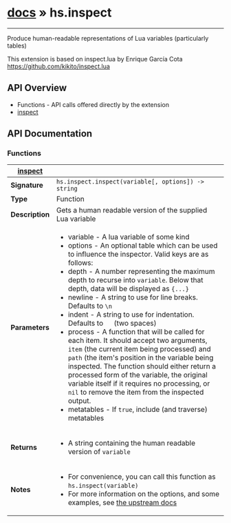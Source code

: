 # [docs](hammerspoon/index.md) » hs.inspect
---

Produce human-readable representations of Lua variables (particularly tables)

This extension is based on inspect.lua by Enrique García Cota
https://github.com/kikito/inspect.lua

## API Overview
* Functions - API calls offered directly by the extension
 * [inspect](#inspect)

## API Documentation

### Functions

| [inspect](#inspect)         |                                                                                     |
| --------------------------------------------|-------------------------------------------------------------------------------------|
| **Signature**                               | `hs.inspect.inspect(variable[, options]) -> string`                                                                    |
| **Type**                                    | Function                                                                     |
| **Description**                             | Gets a human readable version of the supplied Lua variable                                                                     |
| **Parameters**                              | <ul><li>variable - A lua variable of some kind</li><li>options - An optional table which can be used to influence the inspector. Valid keys are as follows:</li><li> depth - A number representing the maximum depth to recurse into `variable`. Below that depth, data will be displayed as `{...}`</li><li> newline - A string to use for line breaks. Defaults to `\n`</li><li> indent - A string to use for indentation. Defaults to `  ` (two spaces)</li><li> process - A function that will be called for each item. It should accept two arguments, `item` (the current item being processed) and `path` (the item's position in the variable being inspected. The function should either return a processed form of the variable, the original variable itself if it requires no processing, or `nil` to remove the item from the inspected output.</li><li> metatables - If `true`, include (and traverse) metatables</li></ul> |
| **Returns**                                 | <ul><li>A string containing the human readable version of `variable`</li></ul>          |
| **Notes**                                   | <ul><li>For convenience, you can call this function as `hs.inspect(variable)`</li><li>For more information on the options, and some examples, see [the upstream docs](https://github.com/kikito/inspect.lua)</li></ul>                |

